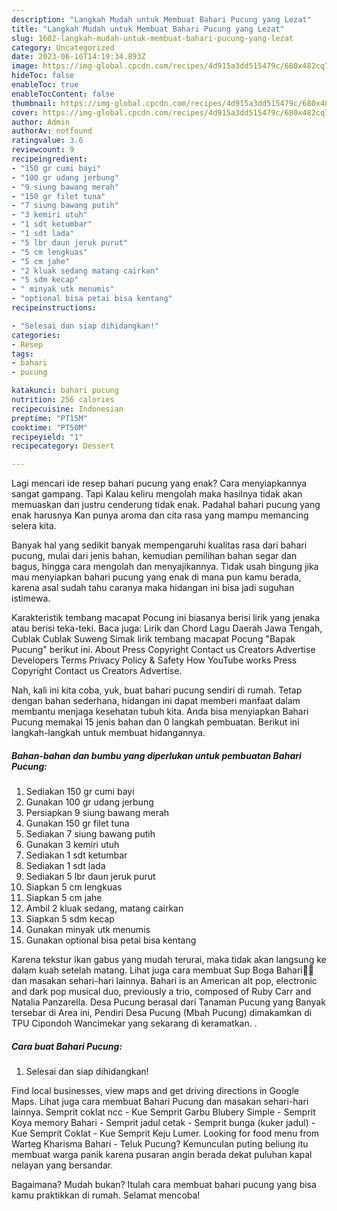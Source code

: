 ```yaml
---
description: "Langkah Mudah untuk Membuat Bahari Pucung yang Lezat"
title: "Langkah Mudah untuk Membuat Bahari Pucung yang Lezat"
slug: 1602-langkah-mudah-untuk-membuat-bahari-pucung-yang-lezat
category: Uncategorized
date: 2023-06-16T14:19:34.893Z
image: https://img-global.cpcdn.com/recipes/4d915a3dd515479c/680x482cq70/bahari-pucung-foto-resep-utama.jpg
hideToc: false
enableToc: true
enableTocContent: false
thumbnail: https://img-global.cpcdn.com/recipes/4d915a3dd515479c/680x482cq70/bahari-pucung-foto-resep-utama.jpg
cover: https://img-global.cpcdn.com/recipes/4d915a3dd515479c/680x482cq70/bahari-pucung-foto-resep-utama.jpg
author: Admin
authorAv: notfound
ratingvalue: 3.6
reviewcount: 9
recipeingredient:
- "150 gr cumi bayi"
- "100 gr udang jerbung"
- "9 siung bawang merah"
- "150 gr filet tuna"
- "7 siung bawang putih"
- "3 kemiri utuh"
- "1 sdt ketumbar"
- "1 sdt lada"
- "5 lbr daun jeruk purut"
- "5 cm lengkuas"
- "5 cm jahe"
- "2 kluak sedang matang cairkan"
- "5 sdm kecap"
- " minyak utk menumis"
- "optional bisa petai bisa kentang"
recipeinstructions:

- "Selesai dan siap dihidangkan!"
categories:
- Resep
tags:
- bahari
- pucung

katakunci: bahari pucung 
nutrition: 256 calories
recipecuisine: Indonesian
preptime: "PT15M"
cooktime: "PT50M"
recipeyield: "1"
recipecategory: Dessert

---
```



Lagi mencari ide resep bahari pucung yang enak? Cara menyiapkannya sangat gampang. Tapi Kalau keliru mengolah maka hasilnya tidak akan memuaskan dan justru cenderung tidak enak. Padahal bahari pucung yang enak harusnya Kan punya aroma dan cita rasa yang mampu memancing selera kita.


Banyak hal yang sedikit banyak mempengaruhi kualitas rasa dari bahari pucung, mulai dari jenis bahan, kemudian pemilihan bahan segar dan bagus, hingga cara mengolah dan menyajikannya. Tidak usah bingung jika mau menyiapkan bahari pucung yang enak di mana pun kamu berada, karena asal sudah tahu caranya maka hidangan ini bisa jadi suguhan istimewa.

Karakteristik tembang macapat Pocung ini biasanya berisi lirik yang jenaka atau berisi teka-teki. Baca juga: Lirik dan Chord Lagu Daerah Jawa Tengah, Cublak Cublak Suweng Simak lirik tembang macapat Pocung &#34;Bapak Pucung&#34; berikut ini. About Press Copyright Contact us Creators Advertise Developers Terms Privacy Policy &amp; Safety How YouTube works Press Copyright Contact us Creators Advertise.


Nah, kali ini kita coba, yuk, buat bahari pucung sendiri di rumah. Tetap dengan bahan sederhana, hidangan ini dapat memberi manfaat dalam membantu menjaga kesehatan tubuh kita. Anda bisa menyiapkan Bahari Pucung memakai 15 jenis bahan dan 0 langkah pembuatan. Berikut ini langkah-langkah untuk membuat hidangannya.

<!--inarticleads1-->

##### Bahan-bahan dan bumbu yang diperlukan untuk pembuatan Bahari Pucung:

1. Sediakan 150 gr cumi bayi
1. Gunakan 100 gr udang jerbung
1. Persiapkan 9 siung bawang merah
1. Gunakan 150 gr filet tuna
1. Sediakan 7 siung bawang putih
1. Gunakan 3 kemiri utuh
1. Sediakan 1 sdt ketumbar
1. Sediakan 1 sdt lada
1. Sediakan 5 lbr daun jeruk purut
1. Siapkan 5 cm lengkuas
1. Siapkan 5 cm jahe
1. Ambil 2 kluak sedang, matang cairkan
1. Siapkan 5 sdm kecap
1. Gunakan  minyak utk menumis
1. Gunakan optional bisa petai bisa kentang


Karena tekstur ikan gabus yang mudah terurai, maka tidak akan langsung ke dalam kuah setelah matang. Lihat juga cara membuat ️Sup Boga Bahari🦐🐚 dan masakan sehari-hari lainnya. Bahari is an American alt pop, electronic and dark pop musical duo, previously a trio, composed of Ruby Carr and Natalia Panzarella. Desa Pucung berasal dari Tanaman Pucung yang Banyak tersebar di Area ini, Pendiri Desa Pucung (Mbah Pucung) dimakamkan di TPU Cipondoh Wancimekar yang sekarang di keramatkan. . 

<!--inarticleads2-->

##### Cara buat Bahari Pucung:


1. Selesai dan siap dihidangkan!

Find local businesses, view maps and get driving directions in Google Maps. Lihat juga cara membuat Bahari Pucung dan masakan sehari-hari lainnya. Semprit coklat ncc - Kue Semprit Garbu Blubery Simple - Semprit Koya memory Bahari - Semprit jadul cetak - Semprit bunga (kuker jadul) - Kue Semprit Coklat - Kue Semprit Keju Lumer. Looking for food menu from Warteg Kharisma Bahari - Teluk Pucung? Kemunculan puting beliung itu membuat warga panik karena pusaran angin berada dekat puluhan kapal nelayan yang bersandar. 

Bagaimana? Mudah bukan? Itulah cara membuat bahari pucung yang bisa kamu praktikkan di rumah. Selamat mencoba!
